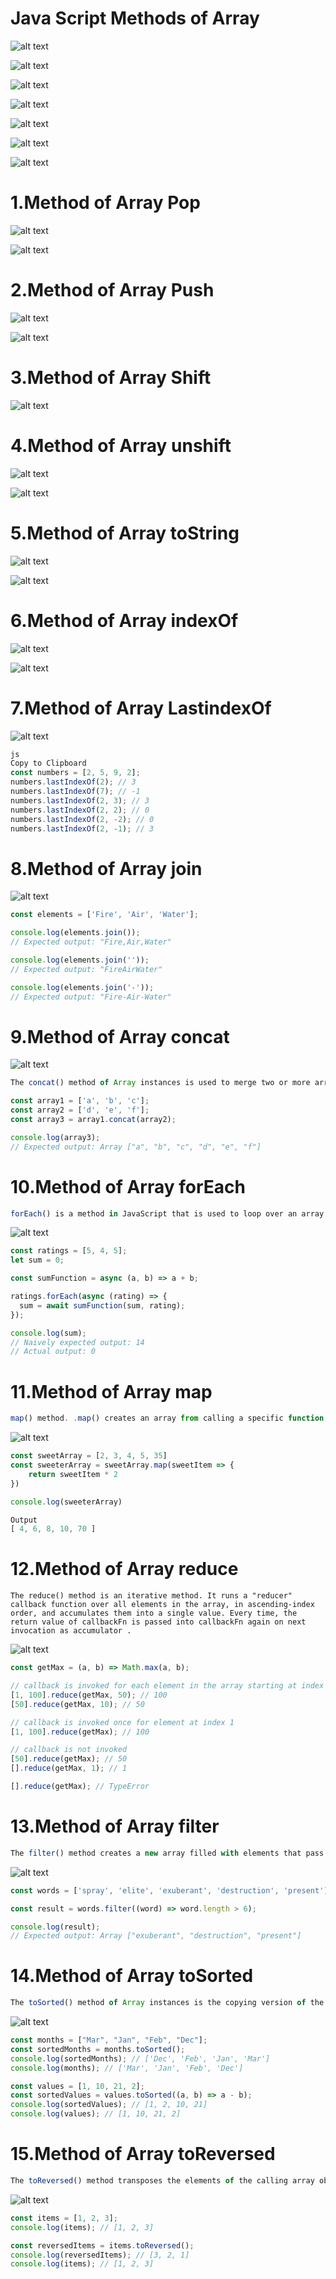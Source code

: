 # Java Script Methods of Array
![alt text](image.png)

![alt text](image-2.png)

![alt text](image-3.png)

![alt text](photo_2024-08-22_12-29-27.jpg)

![alt text](photo_2024-08-22_12-32-08.jpg)

![alt text](photo_2024-08-22_12-32-57.jpg)

![alt text](image-4.png)
# 1.Method of Array Pop
![alt text](image-5.png)

![alt text](image-6.png)
# 2.Method of Array Push
![alt text](image-7.png)

![alt text](image-8.png)
# 3.Method of Array Shift
![alt text](image-9.png)
# 4.Method of Array unshift
![alt text](image-10.png)

![alt text](image-11.png)
# 5.Method of Array toString
![alt text](image-12.png)

![alt text](image-13.png)
# 6.Method of Array indexOf
![alt text](image-14.png)

![alt text](image-15.png)
# 7.Method of Array LastindexOf
![alt text](image-19.png)

```js
js
Copy to Clipboard
const numbers = [2, 5, 9, 2];
numbers.lastIndexOf(2); // 3
numbers.lastIndexOf(7); // -1
numbers.lastIndexOf(2, 3); // 3
numbers.lastIndexOf(2, 2); // 0
numbers.lastIndexOf(2, -2); // 0
numbers.lastIndexOf(2, -1); // 3
```

# 8.Method of Array join
![alt text](image-20.png)

```js
const elements = ['Fire', 'Air', 'Water'];

console.log(elements.join());
// Expected output: "Fire,Air,Water"

console.log(elements.join(''));
// Expected output: "FireAirWater"

console.log(elements.join('-'));
// Expected output: "Fire-Air-Water"
```

# 9.Method of Array concat
![alt text](image-21.png)
```js
The concat() method of Array instances is used to merge two or more arrays. This method does not change the existing arrays, but instead returns a new array.
```
 ```js
const array1 = ['a', 'b', 'c'];
const array2 = ['d', 'e', 'f'];
const array3 = array1.concat(array2);

console.log(array3);
// Expected output: Array ["a", "b", "c", "d", "e", "f"]
 ```

 # 10.Method of Array forEach
 ```js
 forEach() is a method in JavaScript that is used to loop over an array and execute a function on each element. The function can take up to three arguments - the current value of the element, the index of the element, and a reference to the array itself.
```
 
![alt text](image-22.png)
 
```js
const ratings = [5, 4, 5];
let sum = 0;

const sumFunction = async (a, b) => a + b;

ratings.forEach(async (rating) => {
  sum = await sumFunction(sum, rating);
});

console.log(sum);
// Naively expected output: 14
// Actual output: 0
```
# 11.Method of Array map
```js
map() method. .map() creates an array from calling a specific function on each item in the parent array. .map() is a non-mutating method that creates a new js array, as opposed to mutating methods, which only make changes to the calling array. This method can have many uses when working with arrays.
```
![alt text](image-23.png)

```js
const sweetArray = [2, 3, 4, 5, 35]
const sweeterArray = sweetArray.map(sweetItem => {
    return sweetItem * 2
})

console.log(sweeterArray)

Output
[ 4, 6, 8, 10, 70 ]
```

# 12.Method of Array reduce
```
The reduce() method is an iterative method. It runs a "reducer" callback function over all elements in the array, in ascending-index order, and accumulates them into a single value. Every time, the return value of callbackFn is passed into callbackFn again on next invocation as accumulator .
```

![alt text](image-24.png)

```js
const getMax = (a, b) => Math.max(a, b);

// callback is invoked for each element in the array starting at index 0
[1, 100].reduce(getMax, 50); // 100
[50].reduce(getMax, 10); // 50

// callback is invoked once for element at index 1
[1, 100].reduce(getMax); // 100

// callback is not invoked
[50].reduce(getMax); // 50
[].reduce(getMax, 1); // 1

[].reduce(getMax); // TypeError
```

# 13.Method of Array filter
 
```js
The filter() method creates a new array filled with elements that pass a test provided by a function. The filter() method does not execute the function for empty elements. The filter() method does not change the original array.
```

![alt text](image-25.png)
```js
const words = ['spray', 'elite', 'exuberant', 'destruction', 'present'];

const result = words.filter((word) => word.length > 6);

console.log(result);
// Expected output: Array ["exuberant", "destruction", "present"]
```

# 14.Method of Array toSorted
```js
The toSorted() method of Array instances is the copying version of the sort() method. It returns a new array with the elements sorted in ascending order.
```

![alt text](image-27.png)

```js
const months = ["Mar", "Jan", "Feb", "Dec"];
const sortedMonths = months.toSorted();
console.log(sortedMonths); // ['Dec', 'Feb', 'Jan', 'Mar']
console.log(months); // ['Mar', 'Jan', 'Feb', 'Dec']

const values = [1, 10, 21, 2];
const sortedValues = values.toSorted((a, b) => a - b);
console.log(sortedValues); // [1, 2, 10, 21]
console.log(values); // [1, 10, 21, 2]
```
# 15.Method of Array toReversed
 
```js
The toReversed() method transposes the elements of the calling array object in reverse order and returns a new array. When used on sparse arrays, the toReversed() method iterates empty slots as if they have the value undefined . The toReversed() method is generic.
```

![alt text](image-29.png)

```js
const items = [1, 2, 3];
console.log(items); // [1, 2, 3]

const reversedItems = items.toReversed();
console.log(reversedItems); // [3, 2, 1]
console.log(items); // [1, 2, 3]
```
